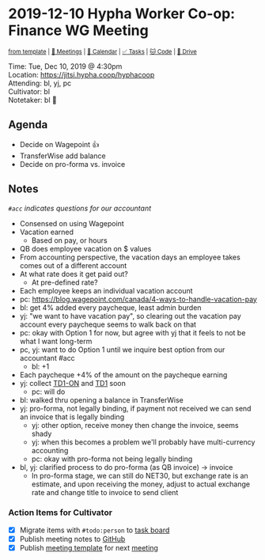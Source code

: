 # 2019-12-10 Hypha Worker Co-op: Finance WG Meeting

<sup>[from template][template] | [:notebook: Meetings][meetings] | [:date: Calendar][calendar] | [:white_check_mark: Tasks][tasks] | [:cat: Code][gh] | [:open_file_folder: Drive][gdrive]</sup>

Time:       Tue, Dec 10, 2019 @ 4:30pm  
Location:   https://jitsi.hypha.coop/hyphacoop  
Attending:  bl, yj, pc  
Cultivator: bl  
Notetaker:  bl :raised_hands:

## Agenda

- Decide on Wagepoint :+1:
- TransferWise add balance
- Decide on pro-forma vs. invoice

## Notes

_`#acc` indicates questions for our accountant_

- Consensed on using Wagepoint
- Vacation earned
    - Based on pay, or hours
- QB does employee vacation on $ values
- From accounting perspective, the vacation days an employee takes comes out of a different account
- At what rate does it get paid out?
    - At pre-defined rate?
- Each employee keeps an individual vacation account
- pc: https://blog.wagepoint.com/canada/4-ways-to-handle-vacation-pay
- bl: get 4% added every paycheque, least admin burden
- yj: "we want to have vacation pay", so clearing out the vacation pay account every paycheque seems to walk back on that
- pc: okay with Option 1 for now, but agree with yj that it feels to not be what I want long-term
- pc, yj: want to do Option 1 until we inquire best option from our accountant #acc
    - bl: +1
- Each paycheque +4% of the amount on the paycheque earning
- yj: collect [TD1-ON](https://www.canada.ca/en/revenue-agency/services/forms-publications/td1-personal-tax-credits-returns/td1-forms-pay-received-on-january-1-later/td1on.html) and [TD1](https://www.canada.ca/en/revenue-agency/services/forms-publications/td1-personal-tax-credits-returns/td1-forms-pay-received-on-january-1-later/td1.html) soon
    - pc: will do
- bl: walked thru opening a balance in TransferWise
- yj: pro-forma, not legally binding, if payment not received we can send an invoice that is legally binding
    - yj: other option, receive money then change the invoice, seems shady
    - yj: when this becomes a problem we'll probably have multi-currency accounting
    - pc: okay with pro-forma not being legally binding
- bl, yj: clarified process to do pro-forma (as QB invoice) -> invoice
    - In pro-forma stage, we can still do NET30, but exchange rate is an estimate, and upon receiving the money, adjust to actual exchange rate and change title to invoice to send client

### Action Items for Cultivator

- [x] Migrate items with `#todo:person` to [task board][tasks]
- [x] Publish meeting notes to [GitHub][gh]
- [x] Publish [meeting template][template] for next [meeting][meetings]

<!-- Links: Important -->
[template]: https://link.hypha.coop/template
[meetings]: https://link.hypha.coop/meetings
[calendar]: https://link.hypha.coop/calendar
[tasks]:    https://link.hypha.coop/tasks
[gh]:       https://link.hypha.coop/gh
[gdrive]:   https://link.hypha.coop/gdrive
